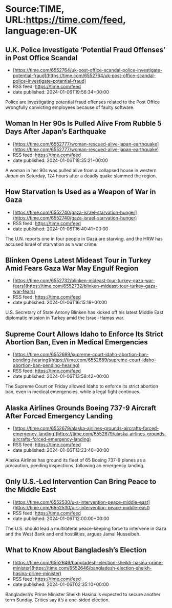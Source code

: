 # Source:TIME, URL:https://time.com/feed, language:en-UK

## U.K. Police Investigate ‘Potential Fraud Offenses’ in Post Office Scandal
 - [https://time.com/6552764/uk-post-office-scandal-police-investigate-potential-fraud](https://time.com/6552764/uk-post-office-scandal-police-investigate-potential-fraud)
 - RSS feed: https://time.com/feed
 - date published: 2024-01-06T19:56:34+00:00

Police are investigating potential fraud offenses related to the Post Office wrongfully convicting employees because of faulty software.

## Woman In Her 90s Is Pulled Alive From Rubble 5 Days After Japan’s Earthquake
 - [https://time.com/6552777/woman-rescued-alive-japan-earthquake](https://time.com/6552777/woman-rescued-alive-japan-earthquake)
 - RSS feed: https://time.com/feed
 - date published: 2024-01-06T18:35:21+00:00

A woman in her 90s was pulled alive from a collapsed house in western Japan on Saturday, 124 hours after a deadly quake slammed the region.

## How Starvation Is Used as a Weapon of War in Gaza
 - [https://time.com/6552740/gaza-israel-starvation-hunger](https://time.com/6552740/gaza-israel-starvation-hunger)
 - RSS feed: https://time.com/feed
 - date published: 2024-01-06T16:40:41+00:00

The U.N. reports one in four people in Gaza are starving. and the HRW has accused Israel of starvation as a war crime.

## Blinken Opens Latest Mideast Tour in Turkey Amid Fears Gaza War May Engulf Region
 - [https://time.com/6552732/blinken-mideast-tour-turkey-gaza-war-fears](https://time.com/6552732/blinken-mideast-tour-turkey-gaza-war-fears)
 - RSS feed: https://time.com/feed
 - date published: 2024-01-06T16:15:18+00:00

U.S. Secretary of State Antony Blinken has kicked off his latest Middle East diplomatic mission in Turkey amid the Israel-Hamas war.

## Supreme Court Allows Idaho to Enforce Its Strict Abortion Ban, Even in Medical Emergencies
 - [https://time.com/6552689/supreme-court-idaho-abortion-ban-pending-hearing](https://time.com/6552689/supreme-court-idaho-abortion-ban-pending-hearing)
 - RSS feed: https://time.com/feed
 - date published: 2024-01-06T13:58:42+00:00

The Supreme Court on Friday allowed Idaho to enforce its strict abortion ban, even in medical emergencies, while a legal fight continues.

## Alaska Airlines Grounds Boeing 737-9 Aircraft After Forced Emergency Landing
 - [https://time.com/6552679/alaska-airlines-grounds-aircrafts-forced-emergency-landing](https://time.com/6552679/alaska-airlines-grounds-aircrafts-forced-emergency-landing)
 - RSS feed: https://time.com/feed
 - date published: 2024-01-06T13:23:40+00:00

Alaska Airlines has ground its fleet of 65 Boeing 737-9 planes as a precaution, pending inspections, following an emergency landing.

## Only U.S.-Led Intervention Can Bring Peace to the Middle East
 - [https://time.com/6552530/u-s-intervention-peace-middle-east](https://time.com/6552530/u-s-intervention-peace-middle-east)
 - RSS feed: https://time.com/feed
 - date published: 2024-01-06T12:00:00+00:00

The U.S. should lead a multilateral peace-keeping force to intervene in Gaza and the West Bank and end hostilities, argues Jamal Nusseibeh.

## What to Know About Bangladesh’s Election
 - [https://time.com/6552646/bangladesh-election-sheikh-hasina-prime-minister](https://time.com/6552646/bangladesh-election-sheikh-hasina-prime-minister)
 - RSS feed: https://time.com/feed
 - date published: 2024-01-06T02:35:10+00:00

Bangladesh’s Prime Minister Sheikh Hasina is expected to secure another term Sunday. Critics say it’s a one-sided election.

